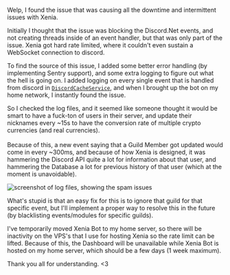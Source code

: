 Welp, I found the issue that was causing all the downtime and intermittent issues with Xenia.

Initially I thought that the issue was blocking the Discord.Net events, and not creating threads inside of an event handler, but that was only part of the issue. Xenia got hard rate limited, where it couldn't even sustain a WebSocket connection to discord.

To find the source of this issue, I added some better error handling (by implementing Sentry support), and some extra logging to figure out what the hell is going on. I added logging on every single event that is handled from discord in [`DiscordCacheService`](https://github.com/ktwrd/XeniaBot/blob/1d64e342cefde826d5f06c2b8a1733af060c3039/XeniaBot.Core/Services/Wrappers/DiscordCacheService.cs), and when I brought up the bot on my home network, I instantly found the issue.

<div class="row align-items-start mt-4">
    <div class="col is-half is-full-mobile">
        <p>
            So I checked the log files, and it seemed like someone thought it would be smart to have a fuck-ton of users in their server, and update their nicknames every ~15s to have the conversion rate of multiple crypto currencies (and real currencies). <br/>
            <br/>
            Because of this, a new event saying that a Guild Member got updated would come in every ~300ms, and because of how Xenia is designed, it was hammering the Discord API quite a lot for information about that user, and hammering the Database a lot for previous history of that user (which at the moment is unavoidable).
        </p>
    </div>
    <div class="col is-half is-full-mobile">
        <img src="https://res.kate.pet/upload/6e9054b2b064/WindowsTerminal_S6Y5pVCqDf.png" alt="screenshot of log files, showing the spam issues" />
    </div>
</div>

What's stupid is that an easy fix for this is to ignore that guild for that specific event, but I'll implement a proper way to resolve this in the future (by blacklisting events/modules for specific guilds).

I've temporarily moved Xenia Bot to my home server, so there will be inactivity on the VPS's that I use for hosting Xenia so the rate limit can be lifted. Because of this, the Dashboard will be unavailable while Xenia Bot is hosted on my home server, which should be a few days (1 week maximum).

Thank you all for understanding. &lt;3